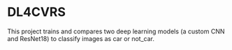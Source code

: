 # DL4CVRS
This project trains and compares two deep learning models (a custom CNN and ResNet18) to classify images as car or not_car.
